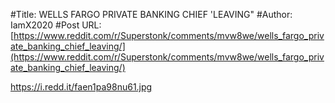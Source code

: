 #Title: WELLS FARGO PRIVATE BANKING CHIEF 'LEAVING"
#Author: IamX2020
#Post URL: [https://www.reddit.com/r/Superstonk/comments/mvw8we/wells_fargo_private_banking_chief_leaving/](https://www.reddit.com/r/Superstonk/comments/mvw8we/wells_fargo_private_banking_chief_leaving/)


https://i.redd.it/faen1pa98nu61.jpg